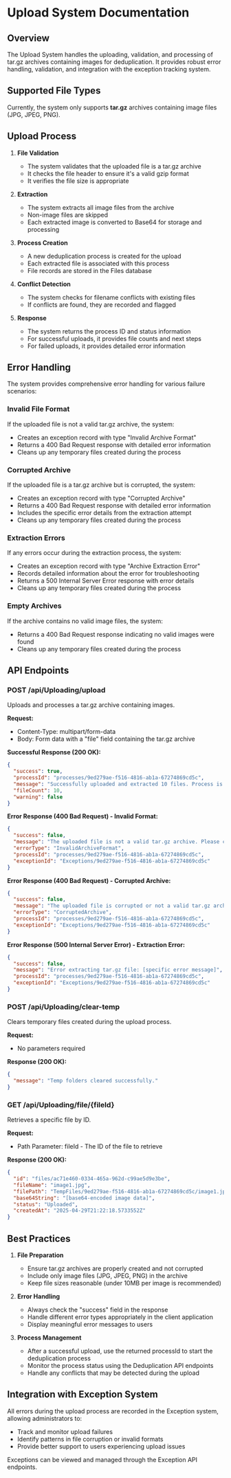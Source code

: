 # Upload System Documentation

## Overview

The Upload System handles the uploading, validation, and processing of tar.gz archives containing images for deduplication. It provides robust error handling, validation, and integration with the exception tracking system.

## Supported File Types

Currently, the system only supports **tar.gz** archives containing image files (JPG, JPEG, PNG).

## Upload Process

1. **File Validation**
   - The system validates that the uploaded file is a tar.gz archive
   - It checks the file header to ensure it's a valid gzip format
   - It verifies the file size is appropriate

2. **Extraction**
   - The system extracts all image files from the archive
   - Non-image files are skipped
   - Each extracted image is converted to Base64 for storage and processing

3. **Process Creation**
   - A new deduplication process is created for the upload
   - Each extracted file is associated with this process
   - File records are stored in the Files database

4. **Conflict Detection**
   - The system checks for filename conflicts with existing files
   - If conflicts are found, they are recorded and flagged

5. **Response**
   - The system returns the process ID and status information
   - For successful uploads, it provides file counts and next steps
   - For failed uploads, it provides detailed error information

## Error Handling

The system provides comprehensive error handling for various failure scenarios:

### Invalid File Format

If the uploaded file is not a valid tar.gz archive, the system:
- Creates an exception record with type "Invalid Archive Format"
- Returns a 400 Bad Request response with detailed error information
- Cleans up any temporary files created during the process

### Corrupted Archive

If the uploaded file is a tar.gz archive but is corrupted, the system:
- Creates an exception record with type "Corrupted Archive"
- Returns a 400 Bad Request response with detailed error information
- Includes the specific error details from the extraction attempt
- Cleans up any temporary files created during the process

### Extraction Errors

If any errors occur during the extraction process, the system:
- Creates an exception record with type "Archive Extraction Error"
- Records detailed information about the error for troubleshooting
- Returns a 500 Internal Server Error response with error details
- Cleans up any temporary files created during the process

### Empty Archives

If the archive contains no valid image files, the system:
- Returns a 400 Bad Request response indicating no valid images were found
- Cleans up any temporary files created during the process

## API Endpoints

### POST /api/Uploading/upload

Uploads and processes a tar.gz archive containing images.

**Request:**
- Content-Type: multipart/form-data
- Body: Form data with a "file" field containing the tar.gz archive

**Successful Response (200 OK):**
```json
{
  "success": true,
  "processId": "processes/9ed279ae-f516-4816-ab1a-67274869cd5c",
  "message": "Successfully uploaded and extracted 10 files. Process is ready to start.",
  "fileCount": 10,
  "warning": false
}
```

**Error Response (400 Bad Request) - Invalid Format:**
```json
{
  "success": false,
  "message": "The uploaded file is not a valid tar.gz archive. Please check the file and try again.",
  "errorType": "InvalidArchiveFormat",
  "processId": "processes/9ed279ae-f516-4816-ab1a-67274869cd5c",
  "exceptionId": "Exceptions/9ed279ae-f516-4816-ab1a-67274869cd5c"
}
```

**Error Response (400 Bad Request) - Corrupted Archive:**
```json
{
  "success": false,
  "message": "The uploaded file is corrupted or not a valid tar.gz archive",
  "errorType": "CorruptedArchive",
  "processId": "processes/9ed279ae-f516-4816-ab1a-67274869cd5c",
  "exceptionId": "Exceptions/9ed279ae-f516-4816-ab1a-67274869cd5c"
}
```

**Error Response (500 Internal Server Error) - Extraction Error:**
```json
{
  "success": false,
  "message": "Error extracting tar.gz file: [specific error message]",
  "processId": "processes/9ed279ae-f516-4816-ab1a-67274869cd5c",
  "exceptionId": "Exceptions/9ed279ae-f516-4816-ab1a-67274869cd5c"
}
```

### POST /api/Uploading/clear-temp

Clears temporary files created during the upload process.

**Request:**
- No parameters required

**Response (200 OK):**
```json
{
  "message": "Temp folders cleared successfully."
}
```

### GET /api/Uploading/file/{fileId}

Retrieves a specific file by ID.

**Request:**
- Path Parameter: fileId - The ID of the file to retrieve

**Response (200 OK):**
```json
{
  "id": "files/ac71e460-0334-465a-962d-c99ae5d9e3be",
  "fileName": "image1.jpg",
  "filePath": "TempFiles/9ed279ae-f516-4816-ab1a-67274869cd5c/image1.jpg",
  "base64String": "[base64-encoded image data]",
  "status": "Uploaded",
  "createdAt": "2025-04-29T21:22:18.5733552Z"
}
```

## Best Practices

1. **File Preparation**
   - Ensure tar.gz archives are properly created and not corrupted
   - Include only image files (JPG, JPEG, PNG) in the archive
   - Keep file sizes reasonable (under 10MB per image is recommended)

2. **Error Handling**
   - Always check the "success" field in the response
   - Handle different error types appropriately in the client application
   - Display meaningful error messages to users

3. **Process Management**
   - After a successful upload, use the returned processId to start the deduplication process
   - Monitor the process status using the Deduplication API endpoints
   - Handle any conflicts that may be detected during the upload

## Integration with Exception System

All errors during the upload process are recorded in the Exception system, allowing administrators to:
- Track and monitor upload failures
- Identify patterns in file corruption or invalid formats
- Provide better support to users experiencing upload issues

Exceptions can be viewed and managed through the Exception API endpoints.
